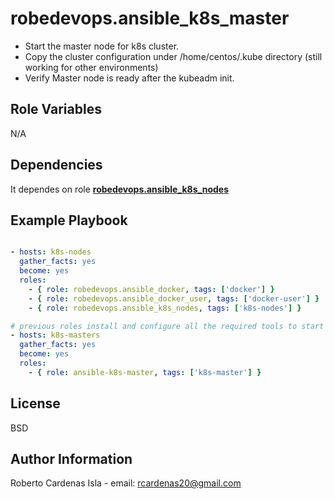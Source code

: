 robedevops.ansible_k8s_master
=========

* Start the master node for k8s cluster.
* Copy the cluster configuration under /home/centos/.kube directory (still working for other environments)
* Verify Master node is ready after the kubeadm init.


Role Variables
--------------

N/A

Dependencies
------------

It dependes on role [**robedevops.ansible_k8s_nodes**](https://github.com/RobeDevOps/ansible-k8s-nodes)

Example Playbook
----------------

```yaml

- hosts: k8s-nodes
  gather_facts: yes
  become: yes
  roles:
    - { role: robedevops.ansible_docker, tags: ['docker'] }
    - { role: robedevops.ansible_docker_user, tags: ['docker-user'] }
    - { role: robedevops.ansible_k8s_nodes, tags: ['k8s-nodes'] }

# previous roles install and configure all the required tools to start a k8s manager node
- hosts: k8s-masters
  gather_facts: yes
  become: yes
  roles:
    - { role: ansible-k8s-master, tags: ['k8s-master'] }
```

License
-------

BSD

Author Information
------------------

Roberto Cardenas Isla - email: rcardenas20@gmail.com
